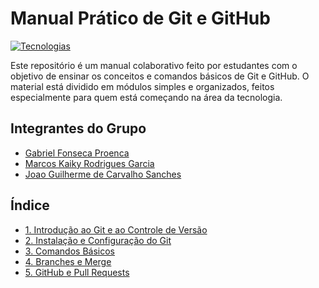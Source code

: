 # Manual Prático de Git e GitHub

[![Tecnologias](https://skillicons.dev/icons?i=git,github)](https://skillicons.dev)

Este repositório é um manual colaborativo feito por estudantes com o objetivo de ensinar os conceitos e comandos básicos de Git e GitHub. O material está dividido em módulos simples e organizados, feitos especialmente para quem está começando na área da tecnologia.

## Integrantes do Grupo

- [Gabriel Fonseca Proenca](https://github.com/fonsecak)
- [Marcos Kaiky Rodrigues Garcia](https://github.com/marcoskaiky)
- [Joao Guilherme de Carvalho Sanches](https://github.com/JoaoGuilhermeSanches911)


## Índice

- [1. Introdução ao Git e ao Controle de Versão](./01-introducao.md)
- [2. Instalação e Configuração do Git](./02-instalacao-configuracao.md)
- [3. Comandos Básicos](./03-comandos-basicos.md)
- [4. Branches e Merge](./04-ramificacoes-merge.md)
- [5. GitHub e Pull Requests](./05-pull-requests.md)
